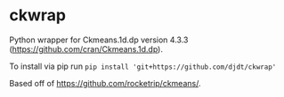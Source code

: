 # ckwrap
Python wrapper for Ckmeans.1d.dp version 4.3.3 (https://github.com/cran/Ckmeans.1d.dp).

To install via pip run `pip install 'git+https://github.com/djdt/ckwrap'`

Based off of https://github.com/rocketrip/ckmeans/.
